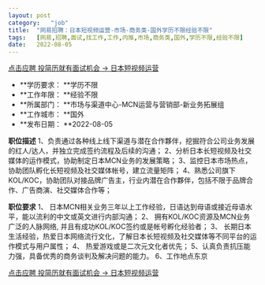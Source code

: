 ```yaml
---
layout:	post
category:	"job"
title:	"网易招聘：日本短视频运营-市场-商务类-国外学历不限经验不限"
tags:	[网易,招聘,面试,找工作,工作,内推,市场,商务类,国外,学历不限,经验不限]
date:	2022-08-05
---
```


[点击应聘 投简历就有面试机会 -> 日本短视频运营](http://mobile.bole.netease.com/bole/boleDetail?id=39321&employeeId=346f03c3cda5f04c&key=all)



- **学历要求： **学历不限
- **工作年限： **经验不限
- **所属部门： **市场与渠道中心-MCN运营与营销部-新业务拓展组
- **工作城市： **国外
- **发布日期： **2022-08-05



**职位描述**
1、负责通过各种线上线下渠道与潜在合作夥伴，挖掘符合公司业务发展的红人/达人，并独立完成签约流程及后续的沟通；
2、分析日本长短视频及社交媒体的运作模式，协助制定日本MCN业务的发展策略；
3、监控日本市场热点，协助团队孵化长短视频及社交媒体帐号，建立流量矩阵；
4、熟悉公司旗下KOL/KOC，协助团队对接品牌广告主，行业内潜在合作夥伴，包括不限于品牌合作、广告商演、社交媒体合作等；




**职位要求**
1、	日本MCN相关业务三年以上工作经验，日语达到母语或接近母语水平，能以流利的中文或英文进行内部沟通；
2、	拥有KOL/KOC资源及MCN业务广泛的人脉网络, 并且有成功KOL/KOC签约或是帐号孵化经验者； 
3、	长期日本生活经验，热爱日本网络流行文化，了解日本长短视频及社交媒体等不同平台的运作模式与用户属性；
4、	热爱游戏或是二次元文化者优先；
5、认真负责抗压能力强，具备优秀的商务谈判及解决问题的能力。
6、工作地点东京




[点击应聘 投简历就有面试机会 -> 日本短视频运营](http://mobile.bole.netease.com/bole/boleDetail?id=39321&employeeId=346f03c3cda5f04c&key=all)